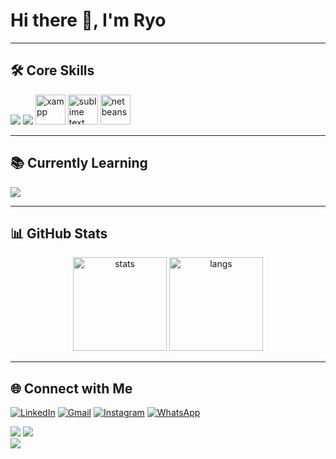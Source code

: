 # Hi there 👋, I'm Ryo  


---
## 🛠️ Core Skills  
<p align="left">
  <img src="https://skillicons.dev/icons?i=html,css,mysql,postgres&perline=4" />
  <img src="https://skillicons.dev/icons?i=figma,git,github&perline=4" />
  <img src="https://www.apachefriends.org/images/xampp-logo-ac950edf.svg" width="48" height="48" alt="xampp"/>
  <img src="https://upload.wikimedia.org/wikipedia/en/d/d2/Sublime_Text_3_logo.png" width="48" height="48" alt="sublime text"/>
  <img src="https://upload.wikimedia.org/wikipedia/commons/9/98/Apache_NetBeans_Logo.svg" width="48" height="48" alt="netbeans"/>
</p>

---

## 📚 Currently Learning  
<p align="left">
  <img src="https://skillicons.dev/icons?i=js,java,cpp,php,react,tailwind,nextjs,nodejs,docker&perline=6" />
</p>

---

## 📊 GitHub Stats  
<p align="center">
  <img src="https://github-readme-stats.vercel.app/api?username=ryosatria2105&show_icons=true&theme=radical" alt="stats" height="150"/>
  <img src="https://github-readme-stats.vercel.app/api/top-langs/?username=ryosatria2105&layout=compact&theme=radical" alt="langs" height="150"/>
</p>

---

## 🌐 Connect with Me  
<p>
  <a href="https://www.linkedin.com/in/ryo-satriagung-hidayat"><img src="https://img.shields.io/badge/LinkedIn-_.svg?style=for-the-badge&logo=linkedin&color=0A66C2" alt="LinkedIn"></a>
  <a href="mailto:ryosatriagung@gmail.com"><img src="https://img.shields.io/badge/Gmail-_.svg?style=for-the-badge&logo=gmail&color=D14836" alt="Gmail"></a>
  <a href="https://instagram.com/username"><img src="https://img.shields.io/badge/Instagram-_.svg?style=for-the-badge&logo=instagram&color=E4405F" alt="Instagram"></a>
  <a href="https://wa.me/628xxxxxx"><img src="https://img.shields.io/badge/WhatsApp-_.svg?style=for-the-badge&logo=whatsapp&color=25D366" alt="WhatsApp"></a>
</p>

![](https://img.shields.io/github/followers/ryosatria2105?style=for-the-badge&logo=github) 
![](https://img.shields.io/github/stars/ryosatria2105?style=for-the-badge&logo=github)  
![](https://komarev.com/ghpvc/?username=ryosatria2105&color=blue&style=for-the-badge&label=VISITORS)
